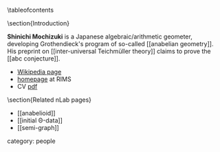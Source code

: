 \tableofcontents

\section{Introduction}

**Shinichi Mochizuki** is a Japanese algebraic/arithmetic geometer, developing Grothendieck's program of so-called [[anabelian geometry]]. His preprint on [[inter-universal Teichmüller theory]] claims to prove the [[abc conjecture]].

* [Wikipedia page](http://en.wikipedia.org/wiki/Shinichi_Mochizuki)
* [homepage](http://www.kurims.kyoto-u.ac.jp/~motizuki/top-english.html) at RIMS
* CV [pdf](http://www.kurims.kyoto-u.ac.jp/~motizuki/Curriculum%20Vitae.pdf)

\section{Related nLab pages}

* [[anabelioid]]
* [[initial Θ-data]]
* [[semi-graph]]


category: people

